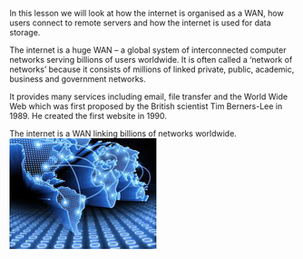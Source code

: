 In this lesson we will look at how the internet is organised as a WAN, how users connect to remote servers and how the internet is used for data storage.

The internet is a huge WAN – a global system of interconnected computer networks serving billions of users worldwide. It is often called a ‘network of networks’ because it consists of millions of linked private, public, academic, business and government networks.

It provides many services including email, file transfer and the World Wide Web which was first proposed by the British scientist Tim Berners-Lee in 1989. He created the first website in 1990.


The internet is a WAN linking billions of networks worldwide.
![](.guides/img/internet.png)